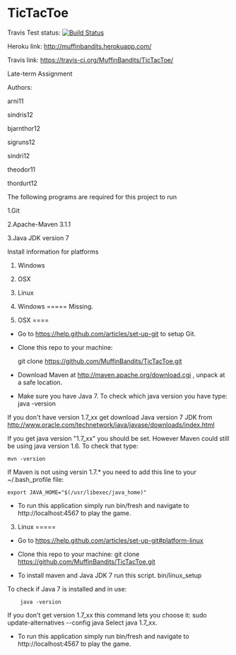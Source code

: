 TicTacToe
=========
Travis Test status: [![Build Status](https://travis-ci.org/MuffinBandits/TicTacToe.png?branch=master)](https://travis-ci.org/MuffinBandits/TicTacToe.png?branch=master)

Heroku link: http://muffinbandits.herokuapp.com/

Travis link: https://travis-ci.org/MuffinBandits/TicTacToe/

Late-term Assignment

Authors:

arni11

sindris12

bjarnthor12

sigruns12

sindri12

theodor11

thordurt12

The following programs are required for this project to run 

1.Git

2.Apache-Maven 3.1.1

3.Java JDK version 7

Install information for platforms

1. Windows
2. OSX 
3. Linux



1. Windows 
=====
Missing.



2. OSX
====

- Go to https://help.github.com/articles/set-up-git to setup Git.

- Clone this repo to your machine:
    
    git clone https://github.com/MuffinBandits/TicTacToe.git


- Download Maven at http://maven.apache.org/download.cgi , unpack at a safe location.


- Make sure you have Java 7. To check which java version you have type:
        java -version

If you don't have version 1.7_xx get  download Java version 7 JDK from http://www.oracle.com/technetwork/java/javase/downloads/index.html

If you get java version "1.7_xx" you should be set. However Maven could still be using java version 1.6. To check that type: 
    
    mvn -version

If Maven is not using versin 1.7.* you need to add this line to your ~/.bash_profile file:

    export JAVA_HOME="$(/usr/libexec/java_home)"    

- To run this application simply run bin/fresh and navigate to http://localhost:4567 to play the game.


3. Linux 
=====

- Go to https://help.github.com/articles/set-up-git#platform-linux


- Clone this repo to your machine:
        git clone https://github.com/MuffinBandits/TicTacToe.git


- To install maven and Java JDK 7 run this script.
        bin/linux_setup

To check if Java 7 is installed and in use:

        java -version

If you don't get version 1.7_xx this command lets you choose it:
        sudo update-alternatives --config java
        Select java 1.7_xx.


- To run this application simply run bin/fresh and navigate to http://localhost:4567 to play the game.


    
    

